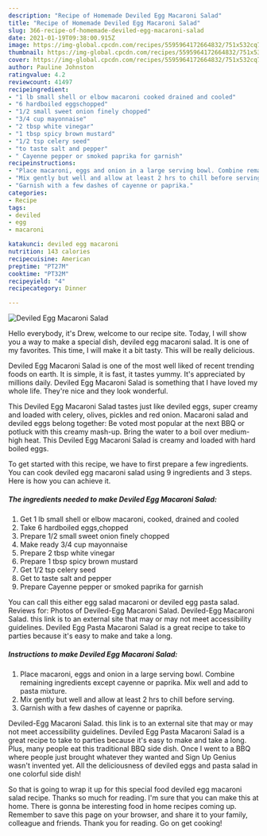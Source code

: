 ```yaml
---
description: "Recipe of Homemade Deviled Egg Macaroni Salad"
title: "Recipe of Homemade Deviled Egg Macaroni Salad"
slug: 366-recipe-of-homemade-deviled-egg-macaroni-salad
date: 2021-01-19T09:38:00.915Z
image: https://img-global.cpcdn.com/recipes/5595964172664832/751x532cq70/deviled-egg-macaroni-salad-recipe-main-photo.jpg
thumbnail: https://img-global.cpcdn.com/recipes/5595964172664832/751x532cq70/deviled-egg-macaroni-salad-recipe-main-photo.jpg
cover: https://img-global.cpcdn.com/recipes/5595964172664832/751x532cq70/deviled-egg-macaroni-salad-recipe-main-photo.jpg
author: Pauline Johnston
ratingvalue: 4.2
reviewcount: 41497
recipeingredient:
- "1 lb small shell or elbow macaroni cooked drained and cooled"
- "6 hardboiled eggschopped"
- "1/2 small sweet onion finely chopped"
- "3/4 cup mayonnaise"
- "2 tbsp white vinegar"
- "1 tbsp spicy brown mustard"
- "1/2 tsp celery seed"
- "to taste salt and pepper"
- " Cayenne pepper or smoked paprika for garnish"
recipeinstructions:
- "Place macaroni, eggs and onion in a large serving bowl. Combine remaining ingredients except cayenne or paprika. Mix well and add to pasta mixture."
- "Mix gently but well and allow at least 2 hrs to chill before serving."
- "Garnish with a few dashes of cayenne or paprika."
categories:
- Recipe
tags:
- deviled
- egg
- macaroni

katakunci: deviled egg macaroni 
nutrition: 143 calories
recipecuisine: American
preptime: "PT27M"
cooktime: "PT32M"
recipeyield: "4"
recipecategory: Dinner

---
```



![Deviled Egg Macaroni Salad](https://img-global.cpcdn.com/recipes/5595964172664832/751x532cq70/deviled-egg-macaroni-salad-recipe-main-photo.jpg)

Hello everybody, it's Drew, welcome to our recipe site. Today, I will show you a way to make a special dish, deviled egg macaroni salad. It is one of my favorites. This time, I will make it a bit tasty. This will be really delicious.

Deviled Egg Macaroni Salad is one of the most well liked of recent trending foods on earth. It is simple, it is fast, it tastes yummy. It's appreciated by millions daily. Deviled Egg Macaroni Salad is something that I have loved my whole life. They're nice and they look wonderful.

This Deviled Egg Macaroni Salad tastes just like deviled eggs, super creamy and loaded with celery, olives, pickles and red onion. Macaroni salad and deviled eggs belong together: Be voted most popular at the next BBQ or potluck with this creamy mash-up. Bring the water to a boil over medium-high heat. This Deviled Egg Macaroni Salad is creamy and loaded with hard boiled eggs.


To get started with this recipe, we have to first prepare a few ingredients. You can cook deviled egg macaroni salad using 9 ingredients and 3 steps. Here is how you can achieve it.

<!--inarticleads1-->

##### The ingredients needed to make Deviled Egg Macaroni Salad:

1. Get 1 lb small shell or elbow macaroni, cooked, drained and cooled
1. Take 6 hardboiled eggs,chopped
1. Prepare 1/2 small sweet onion finely chopped
1. Make ready 3/4 cup mayonnaise
1. Prepare 2 tbsp white vinegar
1. Prepare 1 tbsp spicy brown mustard
1. Get 1/2 tsp celery seed
1. Get to taste salt and pepper
1. Prepare  Cayenne pepper or smoked paprika for garnish


You can call this either egg salad macaroni or deviled egg pasta salad. Reviews for: Photos of Deviled-Egg Macaroni Salad. Deviled-Egg Macaroni Salad. this link is to an external site that may or may not meet accessibility guidelines. Deviled Egg Pasta Macaroni Salad is a great recipe to take to parties because it&#39;s easy to make and take a long. 

<!--inarticleads2-->

##### Instructions to make Deviled Egg Macaroni Salad:

1. Place macaroni, eggs and onion in a large serving bowl. Combine remaining ingredients except cayenne or paprika. Mix well and add to pasta mixture.
1. Mix gently but well and allow at least 2 hrs to chill before serving.
1. Garnish with a few dashes of cayenne or paprika.


Deviled-Egg Macaroni Salad. this link is to an external site that may or may not meet accessibility guidelines. Deviled Egg Pasta Macaroni Salad is a great recipe to take to parties because it&#39;s easy to make and take a long. Plus, many people eat this traditional BBQ side dish. Once I went to a BBQ where people just brought whatever they wanted and Sign Up Genius wasn&#39;t invented yet. All the deliciousness of deviled eggs and pasta salad in one colorful side dish! 

So that is going to wrap it up for this special food deviled egg macaroni salad recipe. Thanks so much for reading. I'm sure that you can make this at home. There is gonna be interesting food in home recipes coming up. Remember to save this page on your browser, and share it to your family, colleague and friends. Thank you for reading. Go on get cooking!
